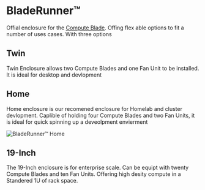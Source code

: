 # BladeRunner™️
Offial enclosure for the [Compute Blade](https://computeblade.com/). Offing flex able options to fit a number of uses cases. With three options

## Twin
Twin Enclosure allows two Compute Blades and one Fan Unit to be installed. It is ideal for desktop and devlopment

## Home
Home enclosure is our recomened enclosure for Homelab and cluster devlopment. Caplible of holding four Compute Blades and two Fan Units, it is ideal for quick spinning up a deveolpment envierment

![BladeRunner™️ Home](./homerun/img//BladeRunner_Home_5.jpg)

## 19-Inch
The 19-Inch enclosure is for enterprise scale. Can be equipt with twenty Compute Blades and ten Fan Units. Offering high desity compute in a Standered 1U of rack space.